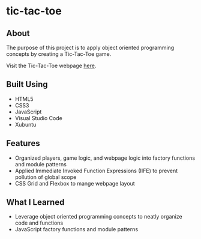 # tic-tac-toe

## About

The purpose of this project is to apply object oriented programming concepts by creating a Tic-Tac-Toe game.

Visit the Tic-Tac-Toe webpage [here](https://hojinchang.github.io/tic-tac-toe/).

## Built Using

- HTML5
- CSS3
- JavaScript
- Visual Studio Code
- Xubuntu

## Features
- Organized players, game logic, and webpage logic into factory functions and module patterns
- Applied Immediate Invoked Function Expressions (IIFE) to prevent pollution of global scope
- CSS Grid and Flexbox to mange webpage layout

## What I Learned
- Leverage object oriented programming concepts to neatly organize code and functions
- JavaScript factory functions and module patterns
